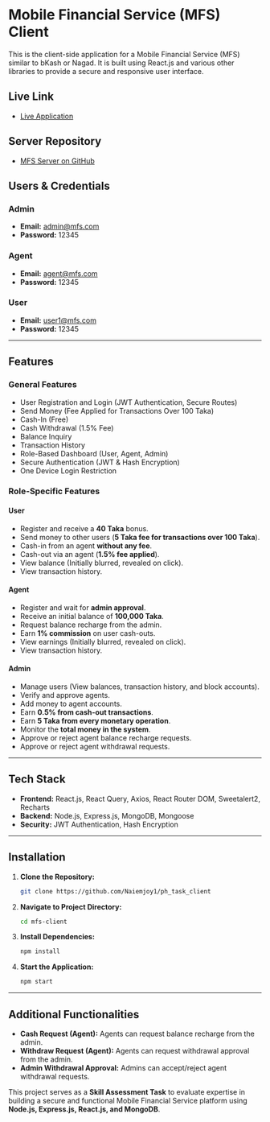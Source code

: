 # Mobile Financial Service (MFS) Client

This is the client-side application for a Mobile Financial Service (MFS) similar to bKash or Nagad. It is built using React.js and various other libraries to provide a secure and responsive user interface.

## Live Link

- [Live Application](https://mfs-ph.web.app)

## Server Repository

- [MFS Server on GitHub](https://github.com/Naiemjoy1/ph_task_server)

## Users & Credentials

### Admin

- **Email:** admin@mfs.com
- **Password:** 12345

### Agent

- **Email:** agent@mfs.com
- **Password:** 12345

### User

- **Email:** user1@mfs.com
- **Password:** 12345

---

## Features

### General Features

- User Registration and Login (JWT Authentication, Secure Routes)
- Send Money (Fee Applied for Transactions Over 100 Taka)
- Cash-In (Free)
- Cash Withdrawal (1.5% Fee)
- Balance Inquiry
- Transaction History
- Role-Based Dashboard (User, Agent, Admin)
- Secure Authentication (JWT & Hash Encryption)
- One Device Login Restriction

### Role-Specific Features

#### **User**

- Register and receive a **40 Taka** bonus.
- Send money to other users (**5 Taka fee for transactions over 100 Taka**).
- Cash-in from an agent **without any fee**.
- Cash-out via an agent (**1.5% fee applied**).
- View balance (Initially blurred, revealed on click).
- View transaction history.

#### **Agent**

- Register and wait for **admin approval**.
- Receive an initial balance of **100,000 Taka**.
- Request balance recharge from the admin.
- Earn **1% commission** on user cash-outs.
- View earnings (Initially blurred, revealed on click).
- View transaction history.

#### **Admin**

- Manage users (View balances, transaction history, and block accounts).
- Verify and approve agents.
- Add money to agent accounts.
- Earn **0.5% from cash-out transactions**.
- Earn **5 Taka from every monetary operation**.
- Monitor the **total money in the system**.
- Approve or reject agent balance recharge requests.
- Approve or reject agent withdrawal requests.

---

## Tech Stack

- **Frontend:** React.js, React Query, Axios, React Router DOM, Sweetalert2, Recharts
- **Backend:** Node.js, Express.js, MongoDB, Mongoose
- **Security:** JWT Authentication, Hash Encryption

---

## Installation

1. **Clone the Repository:**

   ```bash
   git clone https://github.com/Naiemjoy1/ph_task_client
   ```

2. **Navigate to Project Directory:**

   ```bash
   cd mfs-client
   ```

3. **Install Dependencies:**

   ```bash
   npm install
   ```

4. **Start the Application:**
   ```bash
   npm start
   ```

---

## Additional Functionalities

- **Cash Request (Agent):** Agents can request balance recharge from the admin.
- **Withdraw Request (Agent):** Agents can request withdrawal approval from the admin.
- **Admin Withdrawal Approval:** Admins can accept/reject agent withdrawal requests.

This project serves as a **Skill Assessment Task** to evaluate expertise in building a secure and functional Mobile Financial Service platform using **Node.js, Express.js, React.js, and MongoDB**.
